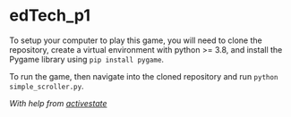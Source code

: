 # edTech_p1

To setup your computer to play this game, you will need to clone the repository, create a virtual environment with python >= 3.8, and install the Pygame library using `pip install pygame`.

To run the game, then navigate into the cloned repository and run `python simple_scroller.py`.

_With help from [activestate](https://www.activestate.com/blog/how-to-use-pygame-for-game-development/)_
